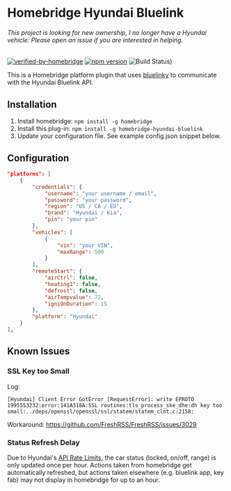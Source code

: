 # Homebridge Hyundai Bluelink

###### *This project is looking for new ownership, I no longer have a Hyundai vehicle. Please open an issue if you are interested in helping.*

[![verified-by-homebridge](https://badgen.net/badge/homebridge/verified/purple)](https://github.com/homebridge/homebridge/wiki/Verified-Plugins)
[![npm version](https://badge.fury.io/js/homebridge-hyundai-bluelink.svg)](https://badge.fury.io/js/homebridge-hyundai-bluelink)
![Build Status)](https://img.shields.io/github/workflow/status/athal7/homebridge-hyundai-bluelink/build/main)

This is a Homebridge platform plugin that uses [bluelinky](https://github.com/Hacksore/bluelinky) to communicate with the Hyundai Bluelink API.

## Installation

1. Install homebridge: `npm install -g homebridge`
2. Install this plug-in: `npm install -g homebridge-hyundai-bluelink`
3. Update your configuration file. See example config.json snippet below.

## Configuration

```json
"platforms": [
    {
        "credentials": {
            "username": "your username / email",
            "password": "your password",
            "region": "US / CA / EU",
            "brand": "Hyundai / Kia",
            "pin": "your pin"
        },
        "vehicles": [
            {
                "vin": "your VIN",
                "maxRange": 500
            }
        ],
        "remoteStart": {
            "airCtrl": false,
            "heating1": false,
            "defrost": false,
            "airTempvalue": 72,
            "igniOnDuration": 15
        },
        "platform": "Hyundai"
    }
],
```

## Known Issues

### SSL Key too Small

Log:

```
[Hyundai] Client Error GotError [RequestError]: write EPROTO 1995553232:error:141A318A:SSL routines:tls_process_ske_dhe:dh key too small:../deps/openssl/openssl/ssl/statem/statem_clnt.c:2158:
```

Workaround: https://github.com/FreshRSS/FreshRSS/issues/3029

### Status Refresh Delay

Due to Hyundai's [API Rate Limits](https://github.com/Hacksore/bluelinky/wiki/API-Rate-Limits), the car status (locked, on/off, range) is only updated once per hour. Actions taken from homebridge get automatically refreshed, but actions taken elsewhere (e.g. bluelink app, key fab) may not display in homebridge for up to an hour.
